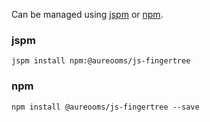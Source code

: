 Can be managed using
[jspm](http://jspm.io)
or [npm](https://github.com/npm/npm).

### jspm
```terminal
jspm install npm:@aureooms/js-fingertree
```

### npm
```terminal
npm install @aureooms/js-fingertree --save
```

